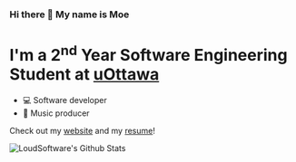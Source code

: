 ### Hi there 👋 My name is Moe

<!--
**moebachrouch/moebachrouch** is a ✨ _special_ ✨ repository because its `README.md` (this file) appears on your GitHub profile.-->

# I'm a 2<sup>nd</sup> Year Software Engineering Student at [uOttawa]

* 💻  Software developer
* 🎹  Music producer

Check out my [website] and my [resume]!

<img align="left" alt="LoudSoftware's Github Stats" src="https://github-readme-stats.vercel.app/api?username=moebachrouch&show_icons=true&hide_border=true" />

[uOttawa]: https://www.uottawa.ca/en
[website]: https://moebachrouch.github.io/my-website/
[resume]: https://moebachrouch.github.io/my-website/moe-bachrouch-resume.pdf
